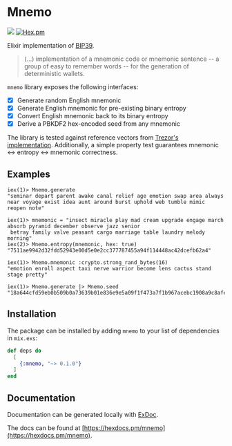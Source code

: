 # Mnemo

![](https://github.com/aerosol/mnemo/workflows/Elixir%20CI/badge.svg)
[![Hex.pm](https://img.shields.io/hexpm/v/mnemo.svg)](https://hex.pm/packages/mnemo)

Elixir implementation of [BIP39](https://github.com/bitcoin/bips/blob/master/bip-0039.mediawiki).

> (...) implementation of a mnemonic code or mnemonic sentence -- a group of easy to remember words -- for the generation of deterministic wallets.

`mnemo` library exposes the following interfaces:

  - [x] Generate random English mnemonic
  - [x] Generate English mnemonic for pre-existing binary entropy
  - [x] Convert English mnemonic back to its binary entropy
  - [x] Derive a PBKDF2 hex-encoded seed from any mnemonic 

The library is tested against reference vectors from [Trezor's implementation](https://github.com/trezor/python-mnemonic). Additionally, a simple property test guarantees mnemonic <-> entropy <-> mnemonic correctness.

## Examples

```
iex(1)> Mnemo.generate
"seminar depart parent awake canal relief age emotion swap area always near voyage exist idea aunt around burst uphold web tumble mimic reopen note"
```

```
iex(1)> mnemonic = "insect miracle play mad cream upgrade engage march absorb pyramid december observe jazz senior
 betray family valve peasant cargo marriage table laundry melody morning"
iex(2)> Mnemo.entropy(mnemonic, hex: true)
"7511ae9942d32fdd52943e00d5e0e2cc377787455a94f114448ac42dcefb62a4"
```

```
iex(1)> Mnemo.mnemonic :crypto.strong_rand_bytes(16)
"emotion enroll aspect taxi nerve warrior become lens cactus stand stage pretty"
```

```
iex(1)> Mnemo.generate |> Mnemo.seed
"18a644cfd59eb0b509b0a73639b01e836e9e5a09f1f473a7f1b967acebc1908a9c8afe4ad8fabe7928d11ea422ffabec42db07ca7085131196b7d3fb6a1d9bc4"
```

## Installation

The package can be installed by adding `mnemo` to your list of dependencies in `mix.exs`:

```elixir
def deps do
  [
    {:mnemo, "~> 0.1.0"}
  ]
end
```

## Documentation

Documentation can be generated locally with [ExDoc](https://github.com/elixir-lang/ex_doc).

The docs can be found at [https://hexdocs.pm/mnemo](https://hexdocs.pm/mnemo).
